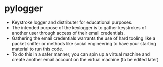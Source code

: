 # pylogger
- Keystroke logger and distributer for educational purposes. 
- The intended purpose of the keylogger is to gather keystrokes of another user through access of their email credentials. 
- Gathering the email credentials warrants the use of hard tooling like a packet sniffer or methods like social engineering to have your starting material to run this code.
- To do this in a safer manner, you can spin up a virtual machine and create another email account on the virtual machine (to be edited later)
